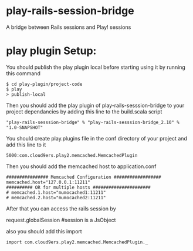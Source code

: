play-rails-session-bridge
=========================

A bridge between Rails sessions and Play! sessions

play plugin Setup:
============

You should publish the play plugin local before starting using it by running this command

    $ cd play-plugin/project-code
    $ play 
    > publish-local

Then you should add the play plugin of play-rails-sesssion-bridge to your project dependancies by adding this
line to the build.scala script

    "play-rails-sesssion-bridge" % "play-rails-sesssion-bridge_2.10" % "1.0-SNAPSHOT"
    
You should create play.plugins file in the conf directory of your project and add this line to it

   
    5000:com.cloud9ers.play2.memcached.MemcachedPlugin
    
Then you should add the memcached host to application.conf

    ################ Memcached Configuration ##################
    memcached.host="127.0.0.1:11211"
    ########## OR for multiple hosts ######################
    # memcached.1.host="mumocached1:11211"
    # memcached.2.host="mumocached2:11211"

After that you can access the rails session by


   request.globalSession        #session is a JsObject
   
also you should add this import 

  
    import com.cloud9ers.play2.memcached.MemcachedPlugin._
   

